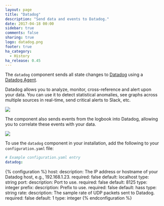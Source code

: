 ```yaml
---
layout: page
title: "Datadog"
description: "Send data and events to Datadog."
date: 2017-04-18 00:00
sidebar: true
comments: false
sharing: true
logo: datadog.png
footer: true
ha_category:
  - History
ha_release: 0.45
---
```


The `datadog` component sends all state changes to [Datadog](https://www.datadoghq.com/) using a [Datadog Agent](http://docs.datadoghq.com/guides/basic_agent_usage/).

Datadog allows you to analyze, monitor, cross-reference and alert upon your data. You can use it to detect statistical anomalies, see graphs across multiple sources in real-time, send critical alerts to Slack, etc.

<p class='img'>
  <img src='{{site_root}}/images/screenshots/datadog-board-example.png' />
</p>

The component also sends events from the logbook into Datadog, allowing you to correlate these events with your data.

<p class='img'>
  <img src='{{site_root}}/images/screenshots/datadog-event-stream.png' />
</p>

To use the `datadog` component in your installation, add the following to your `configuration.yaml` file:

```yaml
# Example configuration.yaml entry
datadog:
```

{% configuration %}
host:
  description: The IP address or hostname of your Datadog host, e.g., 192.168.1.23.
  required: false
  default: localhost
  type: string
port:
  description: Port to use.
  required: false
  default: 8125
  type: integer
prefix:
  description: Prefix to use.
  required: false
  default: hass
  type: string
rate:
  description: The sample rate of UDP packets sent to Datadog.
  required: false
  default: 1
  type: integer
{% endconfiguration %}
